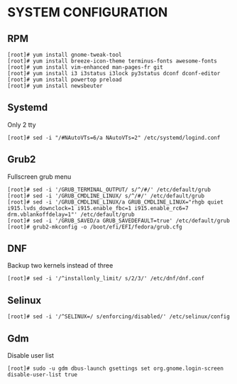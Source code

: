 SYSTEM CONFIGURATION
====================

RPM
---
    [root]# yum install gnome-tweak-tool
    [root]# yum install breeze-icon-theme terminus-fonts awesome-fonts
    [root]# yum install vim-enhanced man-pages-fr git
    [root]# yum install i3 i3status i3lock py3status dconf dconf-editor
    [root]# yum install powertop preload
    [root]# yum install newsbeuter

Systemd
--------

Only 2 tty

    [root]# sed -i "/#NAutoVTs=6/a NAutoVTs=2" /etc/systemd/logind.conf


Grub2
-----
Fullscreen grub menu

    [root]# sed -i '/GRUB_TERMINAL_OUTPUT/ s/^/#/' /etc/default/grub
    [root]# sed -i '/GRUB_CMDLINE_LINUX/ s/^/#/' /etc/default/grub
    [root]# sed -i '/GRUB_CMDLINE_LINUX/a GRUB_CMDLINE_LINUX="rhgb quiet i915.lvds_downclock=1 i915.enable_fbc=1 i915.enable_rc6=7 drm.vblankoffdelay=1"' /etc/default/grub
    [root]# sed -i '/GRUB_SAVED/a GRUB_SAVEDEFAULT=true' /etc/default/grub
    [root]# grub2-mkconfig -o /boot/efi/EFI/fedora/grub.cfg

DNF
---
Backup two kernels instead of three

    [root]# sed -i '/^installonly_limit/ s/2/3/' /etc/dnf/dnf.conf

Selinux
-------
    [root]# sed -i '/^SELINUX=/ s/enforcing/disabled/' /etc/selinux/config

Gdm
---
Disable user list

    [root]# sudo -u gdm dbus-launch gsettings set org.gnome.login-screen disable-user-list true
